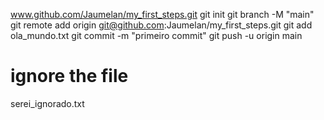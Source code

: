 www.github.com/Jaumelan/my_first_steps.git
git init
git branch -M "main"
git remote add origin git@github.com:Jaumelan/my_first_steps.git
git add ola_mundo.txt
git commit -m "primeiro commit"
git push -u origin main
# ignore the file 
serei_ignorado.txt
